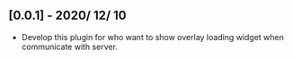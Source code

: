 ## [0.0.1] - 2020/ 12/ 10

* Develop this plugin for who want to show overlay loading widget when communicate with server.
